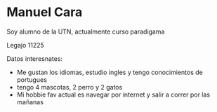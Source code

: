 # Manuel Cara

Soy alumno de la UTN, actualmente curso paradigama

Legajo 11225

Datos interesnates: 
- Me gustan los idiomas, estudio ingles y tengo conocimientos de portugues
- tengo 4 mascotas, 2 perro y 2 gatos
- Mi hobbie fav actual es navegar por internet y salir a correr por las mañanas
